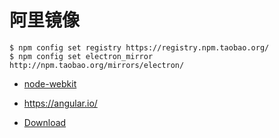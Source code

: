 

# 阿里镜像
```
$ npm config set registry https://registry.npm.taobao.org/
$ npm config set electron_mirror http://npm.taobao.org/mirrors/electron/
```




- [node-webkit](https://github.com/nwjs/nw.js)

- https://angular.io/


- [Download](http://nodejs.cn/download/)
